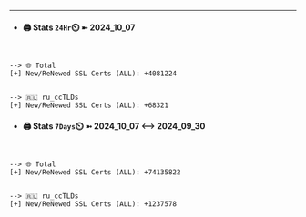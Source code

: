 

---
- #### 🖨️ **Stats** `24Hr`⏲️ ➼ 2024_10_07
```console


--> 🌐 Total
[+] New/ReNewed SSL Certs (ALL): +4081224


--> 🇷🇺 ru_ccTLDs
[+] New/ReNewed SSL Certs (ALL): +68321

```

- #### 🖨️ **Stats** `7Days`⏲️ ➼ 2024_10_07 <--> 2024_09_30
```console


--> 🌐 Total
[+] New/ReNewed SSL Certs (ALL): +74135822


--> 🇷🇺 ru_ccTLDs
[+] New/ReNewed SSL Certs (ALL): +1237578

```

